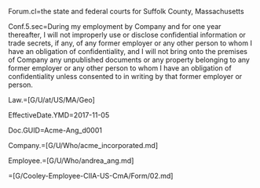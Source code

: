 Forum.cl=the state and federal courts for Suffolk County, Massachusetts

Conf.5.sec=During my employment by Company and for one year thereafter, I will not improperly use or disclose confidential information or trade secrets, if any, of any former employer or any other person to whom I have an obligation of confidentiality, and I will not bring onto the premises of Company any unpublished documents or any property belonging to any former employer or any other person to whom I have an obligation of confidentiality unless consented to in writing by that former employer or person.

Law.=[G/U/at/US/MA/Geo]

EffectiveDate.YMD=2017-11-05

Doc.GUID=Acme-Ang_d0001

Company.=[G/U/Who/acme_incorporated.md]

Employee.=[G/U/Who/andrea_ang.md]

=[G/Cooley-Employee-CIIA-US-CmA/Form/02.md]
